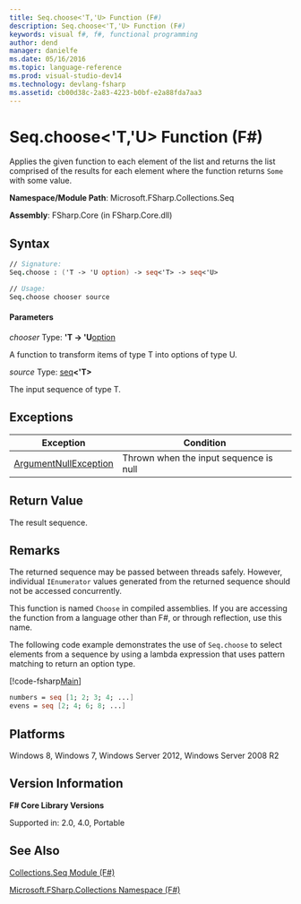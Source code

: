 ```yaml
---
title: Seq.choose<'T,'U> Function (F#)
description: Seq.choose<'T,'U> Function (F#)
keywords: visual f#, f#, functional programming
author: dend
manager: danielfe
ms.date: 05/16/2016
ms.topic: language-reference
ms.prod: visual-studio-dev14
ms.technology: devlang-fsharp
ms.assetid: cb00d38c-2a83-4223-b0bf-e2a88fda7aa3
---
```


# Seq.choose<'T,'U> Function (F#)

Applies the given function to each element of the list and returns the list comprised of the results for each element where the function returns `Some` with some value.

**Namespace/Module Path**: Microsoft.FSharp.Collections.Seq

**Assembly**: FSharp.Core (in FSharp.Core.dll)


## Syntax

```fsharp
// Signature:
Seq.choose : ('T -> 'U option) -> seq<'T> -> seq<'U>

// Usage:
Seq.choose chooser source
```

#### Parameters
*chooser*
Type: **'T -&gt; 'U**[option](https://msdn.microsoft.com/library/b08add48-34bf-4410-80a1-ef6a8daddc58)


A function to transform items of type T into options of type U.


*source*
Type: [seq](https://msdn.microsoft.com/library/2f0c87c6-8a0d-4d33-92a6-10d1d037ce75)**&lt;'T&gt;**


The input sequence of type T.

## Exceptions
|Exception|Condition|
|----|----|
|[ArgumentNullException](https://msdn.microsoft.com/library/system.argumentnullexception.aspx)|Thrown when the input sequence is null|

## Return Value

The result sequence.

## Remarks
The returned sequence may be passed between threads safely. However, individual `IEnumerator` values generated from the returned sequence should not be accessed concurrently.

This function is named `Choose` in compiled assemblies. If you are accessing the function from a language other than F#, or through reflection, use this name.

The following code example demonstrates the use of `Seq.choose` to select elements from a sequence by using a lambda expression that uses pattern matching to return an option type.

[!code-fsharp[Main](~/samples/snippets/fsharp/samples101/snippet1008.fs)]

```fsharp
numbers = seq [1; 2; 3; 4; ...]
evens = seq [2; 4; 6; 8; ...]
```

## Platforms
Windows 8, Windows 7, Windows Server 2012, Windows Server 2008 R2


## Version Information
**F# Core Library Versions**

Supported in: 2.0, 4.0, Portable

## See Also
[Collections.Seq Module &#40;F&#35;&#41;](Collections.Seq-Module-%5BFSharp%5D.md)

[Microsoft.FSharp.Collections Namespace &#40;F&#35;&#41;](Microsoft.FSharp.Collections-Namespace-%5BFSharp%5D.md)
